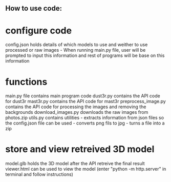 ## How to use code:

# configure code
config.json holds details of which models to use and weither to use processed or raw images
    - When running main.py file, user will be prompted to input this information and rest of programs will be base on this information

# functions
main.py file contains main program code
dust3r.py contains the API code for dust3r
mast3r.py contains the API code for mast3r
preprocess_image.py contains the API code for processing the images and removing the backgrounds
download_images.py downloads the raw images from photos.zip
utils.py  contains utilities
    - extracts information from json files so the config.json file can be used
    - converts png fils to jpg
    - turns a file into a zip

# store and view retreived 3D model
model.glb holds the 3D model after the API retreive the final result
viewer.html can be used to view the model (enter "python -m http.server" in terminal and follow instructions)